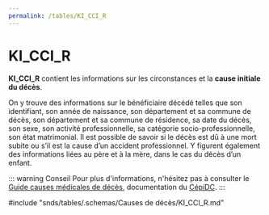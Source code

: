 ```yaml
---
permalink: /tables/KI_CCI_R
---
```

# KI\_CCI\_R
<!-- SPDX-License-Identifier: MPL-2.0 -->

**KI_CCI_R** contient les informations sur les circonstances et la **cause initiale du décès**.

On y trouve des informations sur le bénéficiaire décédé telles que son identifiant, son année de naissance, son département et sa commune de décès, son département et sa commune de résidence, sa date du décès, son sexe, son activité professionnelle, sa catégorie socio-professionnelle, son état matrimonial. Il est possible de savoir si le décès est dû à une mort subite ou s’il est la cause d’un accident professionnel. Y figurent également des informations liées au père et à la mère, dans le cas du décès d’un enfant.

::: warning Conseil
Pour plus d'informations, n'hésitez pas à consulter le [Guide causes médicales de décès](../../../formation_snds/documents_cnam/guide_cepidc/README.md), documentation du [CépiDC](../../glossaire/CepiDC.md).
:::

<!-- ATTENTION : Ne pas supprimer ou modifier la ligne ci-dessous -->
#include "snds/tables/.schemas/Causes de décès/KI_CCI_R.md"
<!-- ATTENTION : Ne pas supprimer ou modifier la ligne ci-dessus -->
